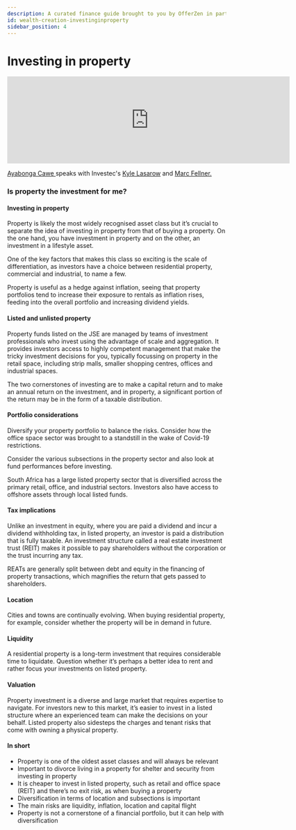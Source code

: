 ```yaml
---
description: A curated finance guide brought to you by OfferZen in partnership with Investec.
id: wealth-creation-investinginproperty
sidebar_position: 4
---
```

# Investing in property
<iframe
      width="650"
      height="200"
      src="https://open.spotify.com/embed/episode/3kZMxtIxKPpXSKdkxHs4fR"
      frameborder="0"
      allow="accelerometer; autoplay; encrypted-media; gyroscope; picture-in-picture"
      allowfullscreen
></iframe>

[Ayabonga Cawe ](https://www.linkedin.com/in/ayabonga-cawe-70942746/?originalSubdomain=za)speaks with Investec's [Kyle Lasarow](https://www.linkedin.com/in/kylelasarow/) and [Marc Fellner.](https://www.linkedin.com/in/marc-fellner-1244b2103/?originalSubdomain=za)

### Is property the investment for me?

#### Investing in property

Property is likely the most widely recognised asset class but it’s crucial to separate the idea of investing in property from that of buying a property. On the one hand, you have investment in property and on the other, an investment in a lifestyle asset.

One of the key factors that makes this class so exciting is the scale of differentiation, as investors have a choice between residential property, commercial and industrial, to name a few.

Property is useful as a hedge against inflation, seeing that property portfolios tend to increase their exposure to rentals as inflation rises, feeding into the overall portfolio and increasing dividend yields.

#### Listed and unlisted property

Property funds listed on the JSE are managed by teams of investment professionals who invest using the advantage of scale and aggregation. It provides investors access to highly competent management that make the tricky investment decisions for you, typically focussing on property in the retail space, including strip malls, smaller shopping centres, offices and industrial spaces.

The two cornerstones of investing are to make a capital return and to make an annual return on the investment, and in property, a significant portion of the return may be in the form of a taxable distribution.

#### Portfolio considerations

Diversify your property portfolio to balance the risks. Consider how the office space sector was brought to a standstill in the wake of Covid-19 restrictions.

Consider the various subsections in the property sector and also look at fund performances before investing.

South Africa has a large listed property sector that is diversified across the primary retail, office, and industrial sectors. Investors also have access to offshore assets through local listed funds.

#### Tax implications

Unlike an investment in equity, where you are paid a dividend and incur a dividend withholding tax, in listed property, an investor is paid a distribution that is fully taxable. An investment structure called a real estate investment trust (REIT) makes it possible to pay shareholders without the corporation or the trust incurring any tax.

REATs are generally split between debt and equity in the financing of property transactions, which magnifies the return that gets passed to shareholders.

#### Location

Cities and towns are continually evolving. When buying residential property, for example, consider whether the property will be in demand in future.

#### Liquidity

A residential property is a long-term investment that requires considerable time to liquidate. Question whether it’s perhaps a better idea to rent and rather focus your investments on listed property.

#### Valuation

Property investment is a diverse and large market that requires expertise to navigate. For investors new to this market, it’s easier to invest in a listed structure where an experienced team can make the decisions on your behalf. Listed property also sidesteps the charges and tenant risks that come with owning a physical property.&#x20;

#### In short

* Property is one of the oldest asset classes and will always be relevant&#x20;
* Important to divorce living in a property for shelter and security from investing in property
* It is cheaper to invest in listed property, such as retail and office space (REIT) and there’s no exit risk, as when buying a property&#x20;
* Diversification in terms of location and subsections is important&#x20;
* The main risks are liquidity, inflation, location and capital flight&#x20;
* Property is not a cornerstone of a financial portfolio, but it can help with diversification
